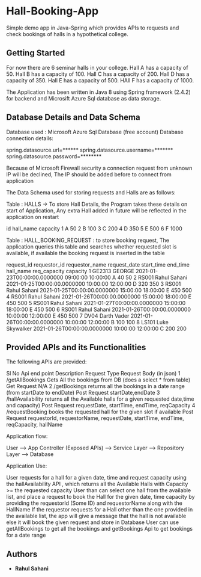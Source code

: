 # Hall-Booking-App
Simple demo app in Java-Spring which provides APIs to requests and check bookings of halls in a hypothetical college.

## Getting Started
For now there are 6 seminar halls in your college. Hall A has a capacity of 50. Hall B has a capacity of
100. Hall C has a capacity of 200. Hall D has a capacity of 350. Hall E has a capacity of 500.
HAll F has a capacity of 1000.

The Application has been written in Java 8 using Spring framework (2.4.2) for backend and Microsift Azure Sql database as data storage.

## Database Details and Data Schema

Database used :  Microsoft Azure Sql Database (free account)
Database connection details:

spring.datasource.url=******
spring.datasource.username=*******
spring.datasource.password=********

Because of Microsoft Firewall security a connection request from unknown IP will be declined, The IP should be added before to connect from application

The Data Schema used for storing requests and Halls are as follows:

Table : HALLS -> To store Hall Details, the Program takes these details on start of Application, Any extra Hall added in future will be reflected in the application on restart

id	hall_name	capacity
1		A		50
2		B		100
3		C		200
4		D		350
5		E		500
6		F		1000

Table : HALL_BOOKING_REQUEST : to store booking request, The application queries this table and searches whether requested slot is available, if available the booking request is inserted in the table

request_id	requestor_id	requestor_name	request_date					start_time	end_time	hall_name	req_capacity	capacity
1			GE2313			GEORGE			2021-01-23T00:00:00.0000000		09:00:00	10:00:00		A			40				50
2			RS001			Rahul Sahani	2021-01-25T00:00:00.0000000		10:00:00	12:00:00		D			320				350
3			RS001			Rahul Sahani	2021-01-25T00:00:00.0000000		15:00:00	18:00:00		E			450				500
4			RS001			Rahul Sahani	2021-01-26T00:00:00.0000000		15:00:00	18:00:00		E			450				500
5			RS001			Rahul Sahani	2021-01-27T00:00:00.0000000		15:00:00	18:00:00		E			450				500
6			RS001			Rahul Sahani	2021-01-26T00:00:00.0000000		10:00:00	12:00:00		E			450				500
7			DV04			Darth Vader		2021-01-26T00:00:00.0000000		10:00:00	12:00:00		B			100				100
8			LS101			Luke Skywalker	2021-01-26T00:00:00.0000000		10:00:00	12:00:00		C			200				200


## Provided APIs and its Functionalities

The following APIs are provided:

Sl No	Api end point		Description																		Request Type		Request Body (in json)
1		/getAllBookings		Gets All the bookings from DB (does a select * from table)						Get Request			N/A
2		/getBookings		returns all the bookings in a date range (from startDate to endDate)			Post Request		startDate,endDate
3		/hallAvailability	returns all the Available halls for a given requested date,time and capacity)	Post Request		requestDate, startTime, endTime, reqCapacity
4		/requestBooking		books the requested hall for the given slot if available						Post Request		requestorId, requestorName, requestDate, startTime, endTime, reqCapacity, hallName

Application flow:

User --> App Controller (Exposed APIs) --> Service Layer --> Repository Layer --> Database 

Application Use:

User requests for a hall for a given date, time and request capacity using the hallAvailability API , which returns all the Available Halls with Capacity >= the requested capacity
User than can select one hall from the available list, and place a request to book the Hall for the given date, time capacity by providing the requestorId (Some ID) and requestorName along with the HallName
If the requestor requests for a Hall other than the one provided in the available list, the app will give a message that the hall is not available else it will book the given request and store in Database
User can use getAllBookings to get all the bookings and getBookings Api to get bookings for a date range


## Authors

* **Rahul Sahani**


